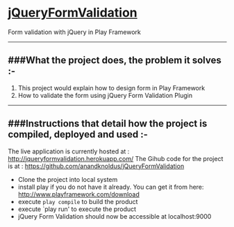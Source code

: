 [jQueryFormValidation](http://jqueryformvalidation.herokuapp.com/)
==================================================================
Form validation with jQuery in Play Framework

-----------------------------------------------
###What the project does, the problem it solves :-
-----------------------------------------------
1. This project would explain how to design form in Play Framework
2. How to validate the form using jQuery Form Validation Plugin

-----------------------------------------------------------------------
###Instructions that detail how the project is compiled, deployed and used :-
-----------------------------------------------------------------------

The live application is currently hosted at : http://jqueryformvalidation.herokuapp.com/
The Gihub code for the project is at : https://github.com/anandknoldus/jQueryFormValidation
* Clone the project into local system
* install play  if you do not have it already. You can get it from here: http://www.playframework.com/download
* execute `play compile` to build the product
* execute `play run' to execute the product
* jQuery Form Validation should now be accessible at localhost:9000
